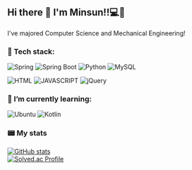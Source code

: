 ## Hi there 👋 I'm Minsun!!💻🚀
I've majored Computer Science and Mechanical Engineering!

<!--
**minisundev/minisundev** is a ✨ _special_ ✨ repository because its `README.md` (this file) appears on your GitHub profile.

Here are some ideas to get you started:

- 🔭 I’m currently working on ...
- 🌱 I’m currently learning ...
- 👯 I’m looking to collaborate on ...
- 🤔 I’m looking for help with ...
- 💬 Ask me about ...
- 📫 How to reach me: ...
- 😄 Pronouns: ...
- ⚡ Fun fact: ...
-->
### 🚀 Tech stack:
![Spring](https://img.shields.io/badge/Spring-6DB33F?style=for-the-badge&logo=Spring&logoColor=white)
![Spring Boot](https://img.shields.io/badge/SpringBoot-6DB33F?style=for-the-badge&logo=SpringBoot&logoColor=white)
![Python](https://img.shields.io/badge/Python-3776AB?style=for-the-badge&logo=Python&logoColor=white)
![MySQL](https://img.shields.io/badge/MySQL-4479A1?style=for-the-badge&logo=MySQL&logoColor=white)
<br>

![HTML](https://img.shields.io/badge/HTML5-E34F26?style=for-the-badge&logo=HTML5&logoColor=white)
![JAVASCRIPT](https://img.shields.io/badge/Javascript-F7DF1E?style=for-the-badge&logo=Javascript&logoColor=white)
![jQuery](https://img.shields.io/badge/jQuery-0769AD?style=for-the-badge&logo=jQuery&logoColor=white)

<!--
<br>
![Hibernate](https://img.shields.io/badge/Hibernate-59666C?style=for-the-badge&logo=Hibernate&logoColor=white)
![Amazon RDS](https://img.shields.io/badge/RDS-527FFF?style=for-the-badge&logo=AmazonRDS&logoColor=white)
![Amazon EC2](https://img.shields.io/badge/EC2-FF9900?style=for-the-badge&logo=AmazonEC2&logoColor=white)
-->


### 🌱 I’m currently learning:
<!--
<br>
![Docker](https://img.shields.io/badge/Docker-2496ED?style=for-the-badge&logo=Docker&logoColor=white)
![Github Actions](https://img.shields.io/badge/GithubActions-2088FF?style=for-the-badge&logo=GithubActions&logoColor=white)
![Redis](https://img.shields.io/badge/Redis-DC382D?style=for-the-badge&logo=Redis&logoColor=white)
![ElasticSearch](https://img.shields.io/badge/ElasticSearch-005571?style=for-the-badge&logo=ElasticSerach&logoColor=white)
-->
![Ubuntu](https://img.shields.io/badge/Ubuntu-E95420?style=for-the-badge&logo=Ubuntu&logoColor=white)
![Kotlin](https://img.shields.io/badge/Kotlin-7F52FF?style=for-the-badge&logo=Kotlin&logoColor=white)

### 📟 My stats
[![GitHub stats](https://github-readme-stats.vercel.app/api?username=minisundev&theme=vue)](https://github.com/anuraghazra/github-readme-stats)
<br>
[![Solved.ac Profile](http://mazassumnida.wtf/api/v2/generate_badge?boj=minisun)](https://solved.ac/minisun/)
<!--
### 📫 How to reach me:

### 🔭 I’m currently working on

### 📖 I’ve worked on
-->




